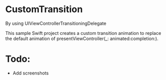 # CustomTransition
By using UIViewControllerTransitioningDelegate

This sample Swift project creates a custom transition animation to replace the default animation of presentViewController(_: animated:completion:).


# Todo:
- Add screenshots

